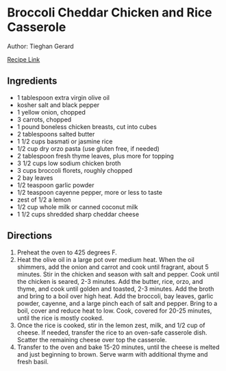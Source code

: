 # Broccoli Cheddar Chicken and Rice Casserole

Author: Tieghan Gerard

[Recipe Link](https://www.halfbakedharvest.com/wprm_print/80882)

## Ingredients

- 1 tablespoon extra virgin olive oil
- kosher salt and black pepper
- 1 yellow onion, chopped
- 3 carrots, chopped
- 1 pound boneless chicken breasts, cut into cubes
- 2 tablespoons salted butter
- 1 1/2 cups basmati or jasmine rice
- 1/2 cup dry orzo pasta (use gluten free, if needed)
- 2 tablespoon fresh thyme leaves, plus more for topping
- 3 1/2 cups low sodium chicken broth
- 3 cups broccoli florets, roughly chopped
- 2 bay leaves
- 1/2 teaspoon garlic powder
- 1/2 teaspoon cayenne pepper, more or less to taste
- zest of 1/2 a lemon
- 1/2 cup whole milk or canned coconut milk
- 1 1/2 cups shredded sharp cheddar cheese

## Directions

1. Preheat the oven to 425 degrees F. 
2. Heat the olive oil in a large pot over medium heat. When the oil shimmers, add the onion and carrot and cook until fragrant, about 5 minutes. Stir in the chicken and season with salt and pepper. Cook until the chicken is seared, 2-3 minutes. Add the butter, rice, orzo, and thyme, and cook until golden and toasted, 2-3 minutes. Add the broth and bring to a boil over high heat. Add the broccoli, bay leaves, garlic powder, cayenne, and a large pinch each of salt and pepper. Bring to a boil, cover and reduce heat to low. Cook, covered for 20-25 minutes, until the rice is mostly cooked.
3. Once the rice is cooked, stir in the lemon zest, milk, and 1/2 cup of cheese. If needed, transfer the rice to an oven-safe casserole dish. Scatter the remaining cheese over top the casserole. 
4. Transfer to the oven and bake 15-20 minutes, until the cheese is melted and just beginning to brown. Serve warm with additional thyme and fresh basil. 